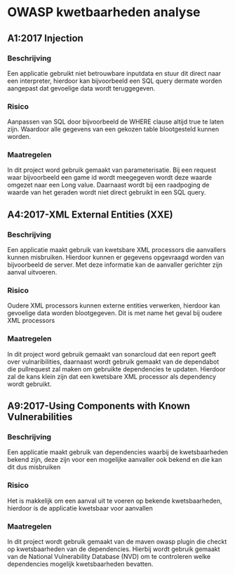 # OWASP kwetbaarheden analyse

## A1:2017 Injection

### Beschrijving
Een applicatie gebruikt niet betrouwbare inputdata en stuur dit direct naar een interpreter, hierdoor kan bijvoorbeeld een SQL query dermate worden aangepast dat gevoelige data wordt teruggegeven.

### Risico
Aanpassen van SQL door bijvoorbeeld de WHERE clause altijd true te laten zijn. Waardoor alle gegevens van een gekozen table blootgesteld kunnen worden. 

### Maatregelen
In dit project word gebruik gemaakt van parameterisatie. Bij een request waar bijvoorbeeld een game id wordt meegegeven wordt deze waarde omgezet naar een Long value. Daarnaast wordt bij een raadpoging de waarde van het geraden wordt niet direct gebruikt in een SQL query.

## A4:2017-XML External Entities (XXE)

### Beschrijving

Een applicatie maakt gebruik van kwetsbare XML processors die aanvallers kunnen misbruiken. Hierdoor kunnen er gegevens opgevraagd worden van bijvoorbeeld de server. Met deze informatie kan de aanvaller gerichter zijn aanval uitvoeren.

### Risico

Oudere XML processors kunnen externe entities verwerken, hierdoor kan gevoelige data worden blootgegeven. Dit is met name het geval bij oudere XML processors

### Maatregelen

In dit project word gebruik gemaakt van sonarcloud dat een report geeft over vulnaribilities, daarnaast wordt gebruik gemaakt van de dependabot die pullrequest zal maken om gebruikte dependencies te updaten. Hierdoor zal de kans klein zijn dat een kwetsbare XML processor als dependency wordt gebruikt.

## A9:2017-Using Components with Known Vulnerabilities

### Beschrijving

Een applicatie maakt gebruik van dependencies waarbij de kwetsbaarheden bekend zijn, deze zijn voor een mogelijke aanvaller ook bekend en die kan dit dus misbruiken

### Risico

Het is makkelijk om een aanval uit te voeren op bekende kwetsbaarheden, hierdoor is de applicatie kwetsbaar voor aanvallen

### Maatregelen

In dit project wordt gebruik gemaakt van de maven owasp plugin die checkt op kwetsbaarheden van de dependencies. Hierbij wordt gebruik gemaakt van de National Vulnerability Database (NVD) om te controleren welke dependencies mogelijk kwetsbaarheden bevatten.   
